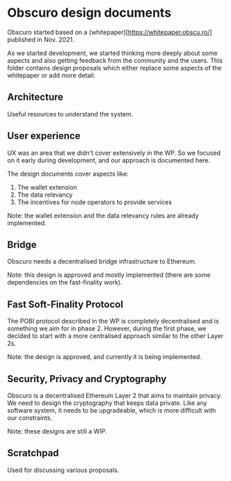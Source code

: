 # Obscuro design documents

Obscuro started based on a (whitepaper)[https://whitepaper.obscu.ro/] published in Nov. 2021.

As we started development, we started thinking more deeply about some aspects and also getting feedback from the community
and the users.
This folder contains design proposals which either replace some aspects of the whitepaper or add more detail.

## Architecture

Useful resources to understand the system.


## User experience

UX was an area that we didn't cover extensively in the WP. So we focused on it early during development, and our approach is documented here.

The design documents cover aspects like:
1. The wallet extension
2. The data relevancy
3. The incentives for node operators to provide services

Note: the wallet extension and the data relevancy rules are already implemented. 


## Bridge

Obscuro needs a decentralised bridge infrastructure to Ethereum.

Note: this design is approved and mostly implemented (there are some dependencies on the fast-finality work). 


## Fast Soft-Finality Protocol

The POBI protocol described in the WP is completely decentralised and is something we aim for in phase 2.
However, during the first phase, we decided to start with a more centralised approach similar to the other Layer 2s.

Note: the design is approved, and currently it is being implemented.


## Security, Privacy and Cryptography

Obscuro is a decentralised Ethereum Layer 2 that aims to maintain privacy.
We need to design the cryptography that keeps data private.
Like any software system, it needs to be upgradeable, which is more difficult with our constraints.

Note: these designs are still a WIP.


## Scratchpad

Used for discussing various proposals.

